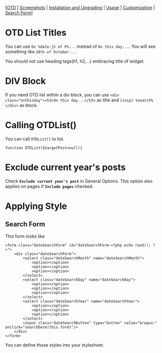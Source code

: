 [[OTD](http://code.google.com/p/llbbsc/wiki/OnThisDayWPPlugin) | [Screenshots](http://code.google.com/p/llbbsc/wiki/OnThisDayWPPluginScreenshots) | [Installation and Upgrading](http://code.google.com/p/llbbsc/wiki/OnThisDayWPPluginInstallationAndUpgrading) | [Usage](http://code.google.com/p/llbbsc/wiki/OnThisDayWPPluginUsage) | [Customization](http://code.google.com/p/llbbsc/wiki/OnThisDayWPPluginCustomization) | [Search Form](http://code.google.com/p/llbbsc/wiki/OnThisDayWPPluginSearchForm)]

# OTD List Titles #

You can use `On %date:jS of F%...` instead of `On this day...`. You will see something like `28th of October...`.

You should not use heading tags(h1, h2,...) embracing title of widget.

# DIV Block #

If you need OTD list within a div block, you can use `<div class="onthisday"><h3>On this day...</h3>` as title and `[snip] %search% </div>` as block.

# Calling OTDList() #

You can call `OTDList()` to list.

```
function OTDList($targetPost=null){
```

# Exclude current year's posts #

Check **`Exclude current year's post`** in General Options. This option also applies on pages if **`Include pages`** checked.

# Applying Style #

## Search Form ##
This form looks like
```
<form class="dateSearchForm" id="dateSearchForm-<?php echo rand(); ?>">
    <div class="dateSearchForm">
        <select class="dateSearchMonth" name="dateSearchMonth">
            <option></option>
            <option></option>
            <option></option>
        </select>
        <select class="dateSearchDay" name="dateSearchDay">
            <option></option>
            <option></option>
            <option></option>
        </select>
        <select class="dateSearchYear" name="dateSearchYear">
            <option></option>
            <option></option>
            <option></option>
        </select>
        <input class="dateSearchButton" type="button" value="&raquo;" onclick="searchDate(this.form)"/>
    </div>
</form>
```
You can define those styles into your stylesheet.
